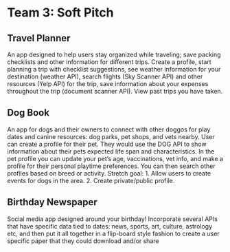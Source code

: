 # Team 3: Soft Pitch
## Travel Planner
An app designed to help users stay organized while traveling; save packing checklists and other information for different trips. Create a profile, start planning a trip with checklist suggestions, see weather information for your destination (weather API), search flights (Sky Scanner API) and other resources (Yelp API) for the trip, save information about your expenses throughout the trip (document scanner API). View past trips you have taken.
## Dog Book
An app for dogs and their owners to connect with other doggos for play dates and canine resources: dog parks, pet shops, and vets nearby. 
User can create a profile for their pet. They would use the DOG API to show information about their pets expected life span and characteristics. In the pet profile you can update your pet’s age, vaccinations, vet info, and make a profile for their personal playtime preferences. You can then search other profiles based on breed or activity. Stretch goal: 1. Allow users to create events for dogs in the area. 2. Create private/public profile.
## Birthday Newspaper
Social media app designed around your birthday! Incorporate several APIs that have specific data tied to dates: news, sports, art, culture, astrology etc, and then put it all together in a flip-board style fashion to create a user specific paper that they could download and/or share